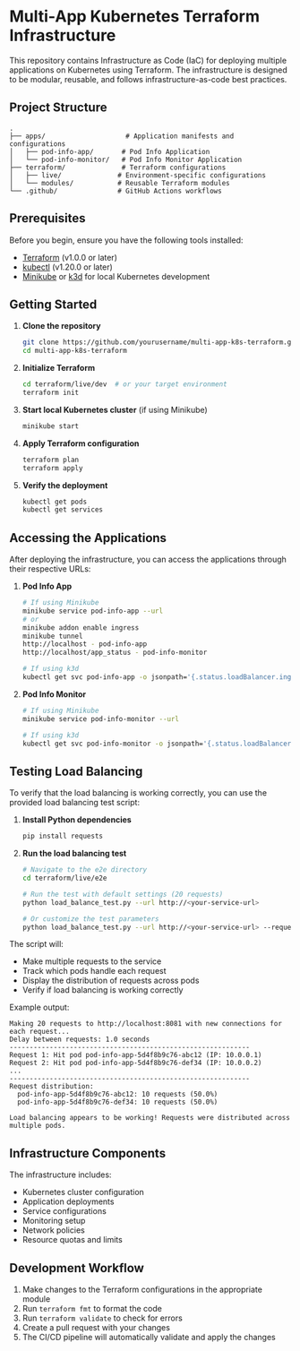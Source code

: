# Multi-App Kubernetes Terraform Infrastructure

This repository contains Infrastructure as Code (IaC) for deploying multiple applications on Kubernetes using Terraform. The infrastructure is designed to be modular, reusable, and follows infrastructure-as-code best practices.

## Project Structure

```
.
├── apps/                    # Application manifests and configurations
│   ├── pod-info-app/       # Pod Info Application
│   └── pod-info-monitor/   # Pod Info Monitor Application
├── terraform/              # Terraform configurations
│   ├── live/              # Environment-specific configurations
│   └── modules/           # Reusable Terraform modules
└── .github/               # GitHub Actions workflows
```

## Prerequisites

Before you begin, ensure you have the following tools installed:

- [Terraform](https://www.terraform.io/downloads.html) (v1.0.0 or later)
- [kubectl](https://kubernetes.io/docs/tasks/tools/) (v1.20.0 or later)
- [Minikube](https://minikube.sigs.k8s.io/docs/start/) or [k3d](https://k3d.io/) for local Kubernetes development

## Getting Started

1. **Clone the repository**
   ```bash
   git clone https://github.com/yourusername/multi-app-k8s-terraform.git
   cd multi-app-k8s-terraform
   ```

2. **Initialize Terraform**
   ```bash
   cd terraform/live/dev  # or your target environment
   terraform init
   ```

3. **Start local Kubernetes cluster** (if using Minikube)
   ```bash
   minikube start
   ```

4. **Apply Terraform configuration**
   ```bash
   terraform plan
   terraform apply
   ```

5. **Verify the deployment**
   ```bash
   kubectl get pods
   kubectl get services
   ```

## Accessing the Applications

After deploying the infrastructure, you can access the applications through their respective URLs:

1. **Pod Info App**
   ```bash
   # If using Minikube
   minikube service pod-info-app --url
   # or
   minikube addon enable ingress
   minikube tunnel
   http://localhost - pod-info-app
   http://localhost/app_status - pod-info-monitor
   
   # If using k3d
   kubectl get svc pod-info-app -o jsonpath='{.status.loadBalancer.ingress[0].ip}:{.spec.ports[0].port}'
   ```

2. **Pod Info Monitor**
   ```bash
   # If using Minikube
   minikube service pod-info-monitor --url
   
   # If using k3d
   kubectl get svc pod-info-monitor -o jsonpath='{.status.loadBalancer.ingress[0].ip}:{.spec.ports[0].port}'
   ```

## Testing Load Balancing

To verify that the load balancing is working correctly, you can use the provided load balancing test script:

1. **Install Python dependencies**
   ```bash
   pip install requests
   ```

2. **Run the load balancing test**
   ```bash
   # Navigate to the e2e directory
   cd terraform/live/e2e
   
   # Run the test with default settings (20 requests)
   python load_balance_test.py --url http://<your-service-url>
   
   # Or customize the test parameters
   python load_balance_test.py --url http://<your-service-url> --requests 50 --delay 0.5
   ```

The script will:
- Make multiple requests to the service
- Track which pods handle each request
- Display the distribution of requests across pods
- Verify if load balancing is working correctly

Example output:
```
Making 20 requests to http://localhost:8081 with new connections for each request...
Delay between requests: 1.0 seconds
------------------------------------------------------------
Request 1: Hit pod pod-info-app-5d4f8b9c76-abc12 (IP: 10.0.0.1)
Request 2: Hit pod pod-info-app-5d4f8b9c76-def34 (IP: 10.0.0.2)
...
------------------------------------------------------------
Request distribution:
  pod-info-app-5d4f8b9c76-abc12: 10 requests (50.0%)
  pod-info-app-5d4f8b9c76-def34: 10 requests (50.0%)

Load balancing appears to be working! Requests were distributed across multiple pods.
```

## Infrastructure Components

The infrastructure includes:

- Kubernetes cluster configuration
- Application deployments
- Service configurations
- Monitoring setup
- Network policies
- Resource quotas and limits

## Development Workflow

1. Make changes to the Terraform configurations in the appropriate module
2. Run `terraform fmt` to format the code
3. Run `terraform validate` to check for errors
4. Create a pull request with your changes
5. The CI/CD pipeline will automatically validate and apply the changes

